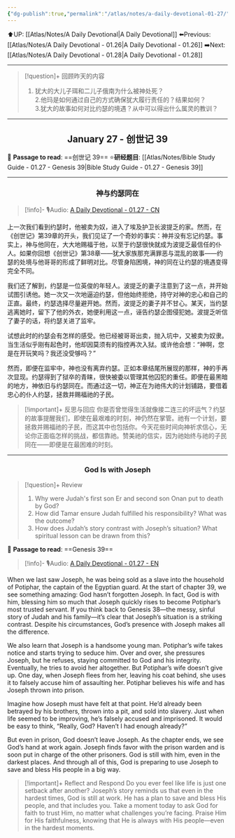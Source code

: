 ```yaml
---
{"dg-publish":true,"permalink":"/atlas/notes/a-daily-devotional-01-27/"}
---
```


 ⬆️UP: [[Atlas/Notes/A Daily Devotional\|A Daily Devotional]]
⬅️Previous: [[Atlas/Notes/A Daily Devotional - 01.26\|A Daily Devotional - 01.26]]
➡️Next: [[Atlas/Notes/A Daily Devotional - 01.28\|A Daily Devotional - 01.28]]

---

> [!question]+ 回顾昨天的内容
> 1. 犹大的大儿子珥和二儿子俄南为什么被神处死？      
> 2.他玛是如何通过自己的方式确保犹大履行责任的？结果如何？  
> 3.犹大的故事如何对比约瑟的境遇？从中可以得出什么属灵的教训？  


---
## <center>January 27 - 创世记 39</center>

📖 **Passage to read**: ==创世记 39==
⭐**研经题目**: [[Atlas/Notes/Bible Study Guide - 01.27 - Genesis 39\|Bible Study Guide - 01.27 - Genesis 39]]

---
### <center>神与约瑟同在</center>

> [!info]- 🎙️Audio: [A Daily Devotional - 01.27 - CN]()

上一次我们看到约瑟时，他被卖为奴，进入了埃及护卫长波提乏的家。然而，在《创世记》第39章的开头，我们见证了一个奇妙的事实：神并没有忘记约瑟。事实上，神与他同在，大大地赐福于他，以至于约瑟很快就成为波提乏最信任的仆人。如果你回想《创世记》第38章——犹大家族那充满罪恶与混乱的故事——约瑟的处境与他哥哥的形成了鲜明对比。尽管身陷困境，神的同在让约瑟的境遇变得完全不同。  

我们还了解到，约瑟是一位英俊的年轻人。波提乏的妻子注意到了这一点，并开始试图引诱他。她一次又一次地逼迫约瑟，但他始终拒绝，持守对神的忠心和自己的正直。最终，约瑟选择尽量避开她。然而，波提乏的妻子并不甘心。某天，当约瑟逃离她时，留下了他的外衣，她便利用这一点，诬告约瑟企图侵犯她。波提乏听信了妻子的话，将约瑟关进了监牢。  

试想此时的约瑟会有怎样的感受。他已经被哥哥出卖，抛入坑中，又被卖为奴隶。当生活似乎刚有起色时，他却因莫须有的指控再次入狱。或许他会想：“神啊，您是在开玩笑吗？我还没受够吗？”  

然而，即便在监牢中，神也没有离弃约瑟。正如本章结尾所展现的那样，神的手再次显现。约瑟得到了狱卒的青睐，很快被委以管理其他囚犯的重任。即便在最黑暗的地方，神依旧与约瑟同在。而通过这一切，神正在为祂伟大的计划铺路，要借着忠心的仆人约瑟，拯救并赐福祂的子民。  

> [!important]+ 反思与回应
你是否曾觉得生活就像接二连三的坏运气？约瑟的故事提醒我们，即使在最艰难的时刻，神仍然在掌管。祂有一个计划，要拯救并赐福祂的子民，而这其中也包括你。今天花些时间向神祈求信心，无论你正面临怎样的挑战，都信靠祂。赞美祂的信实，因为祂始终与祂的子民同在——即便是在最困难的时刻。


---
### <center>God Is with Joseph 
</center>

> [!question]+ Review
> 1. Why were Judah's first son Er and second son Onan put to death by God?  
> 2. How did Tamar ensure Judah fulfilled his responsibility? What was the outcome?  
> 3. How does Judah’s story contrast with Joseph’s situation? What spiritual lesson can be drawn from this?

📖 **Passage to read**: ==Genesis 39==

> [!info]- 🎙️Audio: [A Daily Devotional - 01.27 - EN]()

When we last saw Joseph, he was being sold as a slave into the household of Potiphar, the captain of the Egyptian guard. At the start of chapter 39, we see something amazing: God hasn’t forgotten Joseph. In fact, God is with him, blessing him so much that Joseph quickly rises to become Potiphar’s most trusted servant. If you think back to Genesis 38—the messy, sinful story of Judah and his family—it’s clear that Joseph’s situation is a striking contrast. Despite his circumstances, God’s presence with Joseph makes all the difference.  

We also learn that Joseph is a handsome young man. Potiphar’s wife takes notice and starts trying to seduce him. Over and over, she pressures Joseph, but he refuses, staying committed to God and his integrity. Eventually, he tries to avoid her altogether. But Potiphar’s wife doesn’t give up. One day, when Joseph flees from her, leaving his coat behind, she uses it to falsely accuse him of assaulting her. Potiphar believes his wife and has Joseph thrown into prison.  

Imagine how Joseph must have felt at that point. He’d already been betrayed by his brothers, thrown into a pit, and sold into slavery. Just when life seemed to be improving, he’s falsely accused and imprisoned. It would be easy to think, “Really, God? Haven’t I had enough already?”  

But even in prison, God doesn’t leave Joseph. As the chapter ends, we see God’s hand at work again. Joseph finds favor with the prison warden and is soon put in charge of the other prisoners. God is still with him, even in the darkest places. And through all of this, God is preparing to use Joseph to save and bless His people in a big way.  

> [!important]+ Reflect and Respond
Do you ever feel like life is just one setback after another? Joseph’s story reminds us that even in the hardest times, God is still at work. He has a plan to save and bless His people, and that includes you. Take a moment today to ask God for faith to trust Him, no matter what challenges you’re facing. Praise Him for His faithfulness, knowing that He is always with His people—even in the hardest moments.








